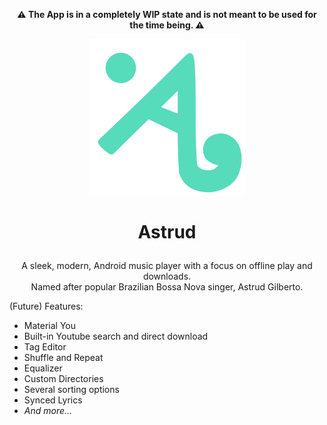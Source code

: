 <p align="center"><strong>⚠️ The App is in a completely WIP state and is not meant to be used for the time being. ⚠️</strong></p>
<p align="center"><img src=".github/astrud_icon.png" width="250"/></p>
<h1><p align="center"><strong>Astrud</></strong></h1>

<p align="center"> A sleek, modern, Android music player with a focus on offline play and downloads. <br>
Named after popular Brazilian Bossa Nova singer, Astrud Gilberto. </p>

(Future) Features:
- Material You
- Built-in Youtube search and direct download
- Tag Editor
- Shuffle and Repeat
- Equalizer
- Custom Directories
- Several sorting options
- Synced Lyrics
- *And more...*
